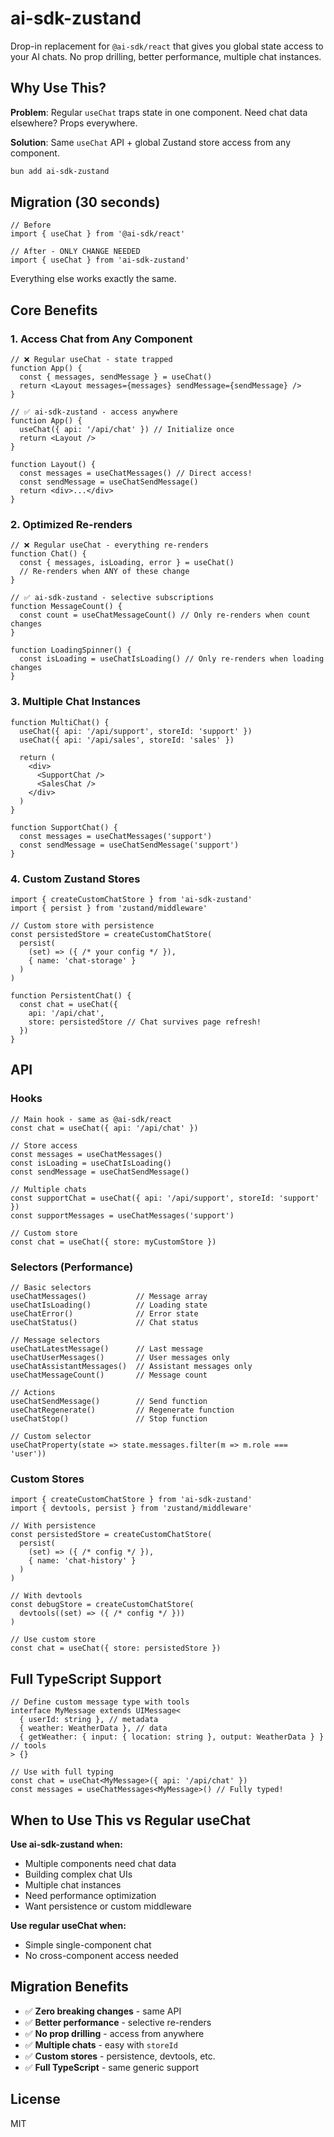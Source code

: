 # ai-sdk-zustand

Drop-in replacement for `@ai-sdk/react` that gives you global state access to your AI chats. No prop drilling, better performance, multiple chat instances.

## Why Use This?

**Problem**: Regular `useChat` traps state in one component. Need chat data elsewhere? Props everywhere.

**Solution**: Same `useChat` API + global Zustand store access from any component.

```bash
bun add ai-sdk-zustand
```

## Migration (30 seconds)

```tsx
// Before
import { useChat } from '@ai-sdk/react'

// After - ONLY CHANGE NEEDED
import { useChat } from 'ai-sdk-zustand'
```

Everything else works exactly the same.

## Core Benefits

### 1. **Access Chat from Any Component**

```tsx
// ❌ Regular useChat - state trapped
function App() {
  const { messages, sendMessage } = useChat()
  return <Layout messages={messages} sendMessage={sendMessage} />
}

// ✅ ai-sdk-zustand - access anywhere
function App() {
  useChat({ api: '/api/chat' }) // Initialize once
  return <Layout />
}

function Layout() {
  const messages = useChatMessages() // Direct access!
  const sendMessage = useChatSendMessage()
  return <div>...</div>
}
```

### 2. **Optimized Re-renders**

```tsx
// ❌ Regular useChat - everything re-renders
function Chat() {
  const { messages, isLoading, error } = useChat()
  // Re-renders when ANY of these change
}

// ✅ ai-sdk-zustand - selective subscriptions  
function MessageCount() {
  const count = useChatMessageCount() // Only re-renders when count changes
}

function LoadingSpinner() {
  const isLoading = useChatIsLoading() // Only re-renders when loading changes
}
```

### 3. **Multiple Chat Instances**

```tsx
function MultiChat() {
  useChat({ api: '/api/support', storeId: 'support' })
  useChat({ api: '/api/sales', storeId: 'sales' })
  
  return (
    <div>
      <SupportChat />
      <SalesChat />
    </div>
  )
}

function SupportChat() {
  const messages = useChatMessages('support')
  const sendMessage = useChatSendMessage('support')
}
```

### 4. **Custom Zustand Stores**

```tsx
import { createCustomChatStore } from 'ai-sdk-zustand'
import { persist } from 'zustand/middleware'

// Custom store with persistence
const persistedStore = createCustomChatStore(
  persist(
    (set) => ({ /* your config */ }),
    { name: 'chat-storage' }
  )
)

function PersistentChat() {
  const chat = useChat({
    api: '/api/chat',
    store: persistedStore // Chat survives page refresh!
  })
}
```

## API

### Hooks

```tsx
// Main hook - same as @ai-sdk/react
const chat = useChat({ api: '/api/chat' })

// Store access
const messages = useChatMessages()
const isLoading = useChatIsLoading()
const sendMessage = useChatSendMessage()

// Multiple chats
const supportChat = useChat({ api: '/api/support', storeId: 'support' })
const supportMessages = useChatMessages('support')

// Custom store
const chat = useChat({ store: myCustomStore })
```

### Selectors (Performance)

```tsx
// Basic selectors
useChatMessages()           // Message array
useChatIsLoading()          // Loading state
useChatError()              // Error state
useChatStatus()             // Chat status

// Message selectors
useChatLatestMessage()      // Last message
useChatUserMessages()       // User messages only
useChatAssistantMessages()  // Assistant messages only
useChatMessageCount()       // Message count

// Actions
useChatSendMessage()        // Send function
useChatRegenerate()         // Regenerate function
useChatStop()               // Stop function

// Custom selector
useChatProperty(state => state.messages.filter(m => m.role === 'user'))
```

### Custom Stores

```tsx
import { createCustomChatStore } from 'ai-sdk-zustand'
import { devtools, persist } from 'zustand/middleware'

// With persistence
const persistedStore = createCustomChatStore(
  persist(
    (set) => ({ /* config */ }),
    { name: 'chat-history' }
  )
)

// With devtools
const debugStore = createCustomChatStore(
  devtools((set) => ({ /* config */ }))
)

// Use custom store
const chat = useChat({ store: persistedStore })
```

## Full TypeScript Support

```tsx
// Define custom message type with tools
interface MyMessage extends UIMessage<
  { userId: string }, // metadata
  { weather: WeatherData }, // data
  { getWeather: { input: { location: string }, output: WeatherData } } // tools
> {}

// Use with full typing
const chat = useChat<MyMessage>({ api: '/api/chat' })
const messages = useChatMessages<MyMessage>() // Fully typed!
```

## When to Use This vs Regular useChat

**Use ai-sdk-zustand when:**
- Multiple components need chat data
- Building complex chat UIs  
- Multiple chat instances
- Need performance optimization
- Want persistence or custom middleware

**Use regular useChat when:**
- Simple single-component chat
- No cross-component access needed

## Migration Benefits

- ✅ **Zero breaking changes** - same API
- ✅ **Better performance** - selective re-renders
- ✅ **No prop drilling** - access from anywhere
- ✅ **Multiple chats** - easy with `storeId`
- ✅ **Custom stores** - persistence, devtools, etc.
- ✅ **Full TypeScript** - same generic support

## License

MIT
